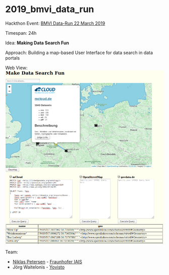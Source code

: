 # 2019_bmvi_data_run

Hackthon Event: [BMVI Data-Run 22 March 2019](https://www.bmvi.de/SharedDocs/DE/Termine-mFUND/bmvi-data-run.html)

Timespan: 24h

Idea: **Making Data Search Fun**

Approach: Building a map-based User Interface for data search in data portals 

Web View: ![Web View PNG](https://github.com/np00/2019_bmvi_data_run/blob/master/img/page_full_view.png)


Team:
- [Niklas Petersen](http://np00.github.io/) - [Fraunhofer IAIS](https://www.iais.fraunhofer.de/)
- Jörg Waitelonis - [Yovisto](https://yovisto.com/)

